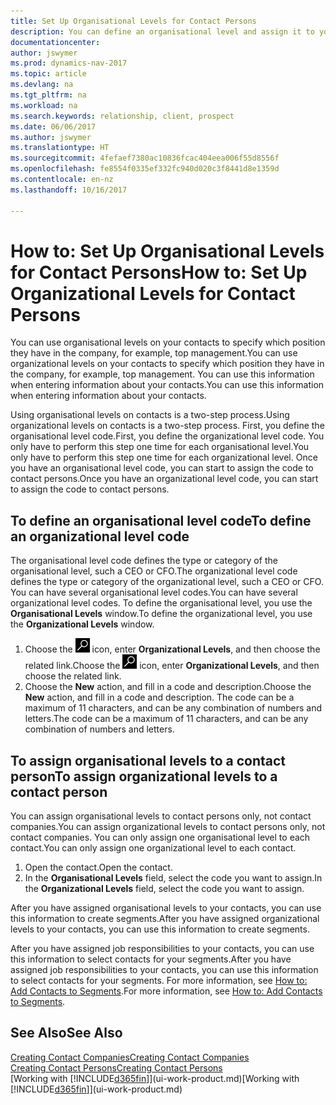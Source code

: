 ```yaml
---
title: Set Up Organisational Levels for Contact Persons
description: You can define an organisational level and assign it to your contact to indicate the position they have in their company, for example, top management.
documentationcenter: 
author: jswymer
ms.prod: dynamics-nav-2017
ms.topic: article
ms.devlang: na
ms.tgt_pltfrm: na
ms.workload: na
ms.search.keywords: relationship, client, prospect
ms.date: 06/06/2017
ms.author: jswymer
ms.translationtype: HT
ms.sourcegitcommit: 4fefaef7380ac10836fcac404eea006f55d8556f
ms.openlocfilehash: fe8554f0335ef332fc940d020c3f8441d8e1359d
ms.contentlocale: en-nz
ms.lasthandoff: 10/16/2017

---
```

# <a name="how-to-set-up-organizational-levels-for-contact-persons"></a><span data-ttu-id="48dbd-103">How to: Set Up Organisational Levels for Contact Persons</span><span class="sxs-lookup"><span data-stu-id="48dbd-103">How to: Set Up Organizational Levels for Contact Persons</span></span>
<span data-ttu-id="48dbd-104">You can use organisational levels on your contacts to specify which position they have in the company, for example, top management.</span><span class="sxs-lookup"><span data-stu-id="48dbd-104">You can use organizational levels on your contacts to specify which position they have in the company, for example, top management.</span></span> <span data-ttu-id="48dbd-105">You can use this information when entering information about your contacts.</span><span class="sxs-lookup"><span data-stu-id="48dbd-105">You can use this information when entering information about your contacts.</span></span>

<span data-ttu-id="48dbd-106">Using organisational levels on contacts is a two-step process.</span><span class="sxs-lookup"><span data-stu-id="48dbd-106">Using organizational levels on contacts is a two-step process.</span></span> <span data-ttu-id="48dbd-107">First, you define the organisational level code.</span><span class="sxs-lookup"><span data-stu-id="48dbd-107">First, you define the organizational level code.</span></span> <span data-ttu-id="48dbd-108">You only have to perform this step one time for each organisational level.</span><span class="sxs-lookup"><span data-stu-id="48dbd-108">You only have to perform this step one time for each organizational level.</span></span> <span data-ttu-id="48dbd-109">Once you have an organisational level code, you can start to assign the code to contact persons.</span><span class="sxs-lookup"><span data-stu-id="48dbd-109">Once you have an organizational level code, you can start to assign the code to contact persons.</span></span>

## <a name="to-define-an-organizational-level-code"></a><span data-ttu-id="48dbd-110">To define an organisational level code</span><span class="sxs-lookup"><span data-stu-id="48dbd-110">To define an organizational level code</span></span>
<span data-ttu-id="48dbd-111">The organisational level code defines the type or category of the organisational level, such a CEO  or CFO.</span><span class="sxs-lookup"><span data-stu-id="48dbd-111">The organizational level code defines the type or category of the organizational level, such a CEO  or CFO.</span></span> <span data-ttu-id="48dbd-112">You can have several organisational level codes.</span><span class="sxs-lookup"><span data-stu-id="48dbd-112">You can have several organizational level codes.</span></span> <span data-ttu-id="48dbd-113">To define the organisational level, you use the **Organisational Levels** window.</span><span class="sxs-lookup"><span data-stu-id="48dbd-113">To define the organizational level, you use the **Organizational Levels** window.</span></span>

1. <span data-ttu-id="48dbd-114">Choose the ![Search for Page or Report](media/ui-search/search_small.png "Search for Page or Report icon") icon, enter **Organizational Levels**, and then choose the related link.</span><span class="sxs-lookup"><span data-stu-id="48dbd-114">Choose the ![Search for Page or Report](media/ui-search/search_small.png "Search for Page or Report icon") icon, enter **Organizational Levels**, and then choose the related link.</span></span>
2. <span data-ttu-id="48dbd-115">Choose the **New** action, and fill in a code and description.</span><span class="sxs-lookup"><span data-stu-id="48dbd-115">Choose the **New** action, and fill in a code and description.</span></span> <span data-ttu-id="48dbd-116">The code can be a maximum of 11 characters, and can be any combination of numbers and letters.</span><span class="sxs-lookup"><span data-stu-id="48dbd-116">The code can be a maximum of 11 characters, and can be any combination of numbers and letters.</span></span>

## <a name="to-assign-organizational-levels-to-a-contact-person"></a><span data-ttu-id="48dbd-117">To assign organisational levels to a contact person</span><span class="sxs-lookup"><span data-stu-id="48dbd-117">To assign organizational levels to a contact person</span></span>
<span data-ttu-id="48dbd-118">You can assign organisational levels to contact persons only, not contact companies.</span><span class="sxs-lookup"><span data-stu-id="48dbd-118">You can assign organizational levels to contact persons only, not contact companies.</span></span> <span data-ttu-id="48dbd-119">You can only assign one organisational level to each contact.</span><span class="sxs-lookup"><span data-stu-id="48dbd-119">You can only assign one organizational level to each contact.</span></span>

1. <span data-ttu-id="48dbd-120">Open the contact.</span><span class="sxs-lookup"><span data-stu-id="48dbd-120">Open the contact.</span></span>
2. <span data-ttu-id="48dbd-121">In the **Organisational Levels** field, select the code you want to assign.</span><span class="sxs-lookup"><span data-stu-id="48dbd-121">In the **Organizational Levels** field, select the code you want to assign.</span></span>

<span data-ttu-id="48dbd-122">After you have assigned organisational levels to your contacts, you can use this information to create segments.</span><span class="sxs-lookup"><span data-stu-id="48dbd-122">After you have assigned organizational levels to your contacts, you can use this information to create segments.</span></span>

<span data-ttu-id="48dbd-123">After you have assigned job responsibilities to your contacts, you can use this information to select contacts for your segments.</span><span class="sxs-lookup"><span data-stu-id="48dbd-123">After you have assigned job responsibilities to your contacts, you can use this information to select contacts for your segments.</span></span> <span data-ttu-id="48dbd-124">For more information, see [How to: Add Contacts to Segments](marketing-add-contact-segment.md).</span><span class="sxs-lookup"><span data-stu-id="48dbd-124">For more information, see [How to: Add Contacts to Segments](marketing-add-contact-segment.md).</span></span>

## <a name="see-also"></a><span data-ttu-id="48dbd-125">See Also</span><span class="sxs-lookup"><span data-stu-id="48dbd-125">See Also</span></span>
[<span data-ttu-id="48dbd-126">Creating Contact Companies</span><span class="sxs-lookup"><span data-stu-id="48dbd-126">Creating Contact Companies</span></span>](marketing-create-contact-companies.md)  
[<span data-ttu-id="48dbd-127">Creating Contact Persons</span><span class="sxs-lookup"><span data-stu-id="48dbd-127">Creating Contact Persons</span></span>](marketing-create-contact-persons.md)  
<span data-ttu-id="48dbd-128">[Working with [!INCLUDE[d365fin](includes/d365fin_md.md)]](ui-work-product.md)</span><span class="sxs-lookup"><span data-stu-id="48dbd-128">[Working with [!INCLUDE[d365fin](includes/d365fin_md.md)]](ui-work-product.md)</span></span>  

